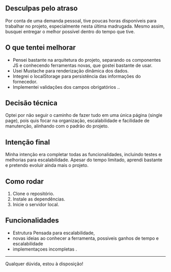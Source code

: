 ## Desculpas pelo atraso

Por conta de uma demanda pessoal, tive poucas horas disponíveis para trabalhar no projeto, especialmente nesta última madrugada. Mesmo assim, busquei entregar o melhor possível dentro do tempo que tive.

## O que tentei melhorar

- Pensei bastante na arquitetura do projeto, separando os componentes JS e conhecendo ferramentas novas, que gostei bastante de usar.
- Usei Mustache para renderização dinâmica dos dados.
- Integrei o localStorage para persistência das informações do fornecedor.
- Implementei validações dos campos obrigatórios ..

## Decisão técnica

Optei por não seguir o caminho de fazer tudo em uma única página (single page), pois quis focar na organização, escalabilidade e facilidade de manutenção, alinhando com o padrão do projeto.

## Intenção final

Minha intenção era completar todas as funcionalidades, incluindo testes e melhorias para escalabilidade. Apesar do tempo limitado, aprendi bastante e pretendo evoluir ainda mais o projeto.

## Como rodar

1. Clone o repositório.
2. Instale as dependências.
3. Inicie o servidor local.

## Funcionalidades

- Estrutura Pensada para escalabilidade, 
- novas ideias ao conhecer a ferramenta, possiveis ganhos de tempo e escalabilidade
- implementaçoes incompletas .

---

Qualquer dúvida, estou à disposição!
